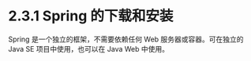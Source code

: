 # 2.3.1 Spring 的下载和安装

Spring 是一个独立的框架，不需要依赖任何 Web 服务器或容器。可在独立的 Java SE 项目中使用，也可以在 Java Web 中使用。



